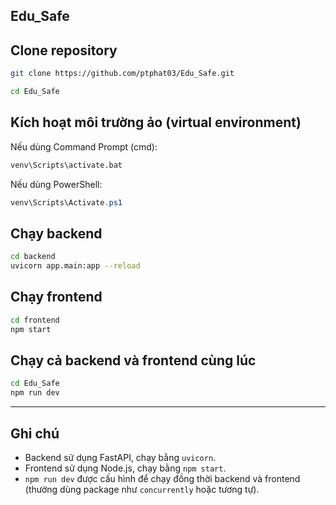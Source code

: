 ## Edu_Safe

## Clone repository

```bash
git clone https://github.com/ptphat03/Edu_Safe.git
````

```bash
cd Edu_Safe
```

## Kích hoạt môi trường ảo (virtual environment)

Nếu dùng Command Prompt (cmd):

```bash
venv\Scripts\activate.bat
```

Nếu dùng PowerShell:

```powershell
venv\Scripts\Activate.ps1
```

## Chạy backend

```bash
cd backend
uvicorn app.main:app --reload
```

## Chạy frontend

```bash
cd frontend
npm start
```

## Chạy cả backend và frontend cùng lúc

```bash
cd Edu_Safe
npm run dev
```

---

## Ghi chú

* Backend sử dụng FastAPI, chạy bằng `uvicorn`.
* Frontend sử dụng Node.js, chạy bằng `npm start`.
* `npm run dev` được cấu hình để chạy đồng thời backend và frontend (thường dùng package như `concurrently` hoặc tương tự).

